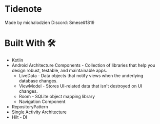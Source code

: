 # Tidenote
Made by michalodzien 
Discord: Smese#1819
# Built With 🛠
* Kotlin
* Android Architecture Components - Collection of libraries that help you design robust, testable, and maintainable apps.
  * LiveData - Data objects that notify views when the underlying database changes.
  * ViewModel - Stores UI-related data that isn't destroyed on UI changes.
  * Room - SQLite object mapping library
  * Navigation Component 
* RepositoryPattern
* Single Activity Architecture
* Hilt - DI
